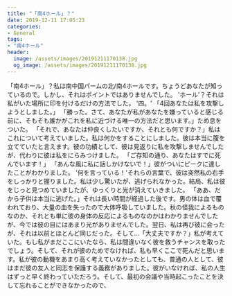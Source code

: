 ```yaml
---
title: "「南4ホール」？"
date: 2019-12-11 17:05:23
categories:
- General
tags:
- "南4ホール"
header:
  image: /assets/images/20191211170138.jpg
  og_image: /assets/images/20191211170138.jpg
---
```


「南4ホール」？私は南中国パームの北/南4ホールです。ちょうどあなたが知っているので。しかし、それはポイントではありませんでした。 &#39;ホール&#39;？それは私がいた場所に印を付けるだけの方法でした。 &#39;四。&#39; 「4回あなたは私を攻撃しようとしました。」 「勝った。さて、あなたが私があなたを嫌っていると感じる前に、そもそも誰かがこれを私に近づける唯一の方法だと思います。」ため息をついた。 「それで、あなたは仲良くしたいですか、それとも何ですか？」私はこれについて考えていました。私は何かをすることにしました。彼は本当に腹を立てていたと言えます。彼の功績として、彼は見返りに私を攻撃しませんでしたが、代わりに彼は私をにらみつけました。 「ご存知の通り、あなたはすでに死んでいます！」 「あんな風に私に話しかけないで！」彼がついにピークに達したことがわかりました。 &#39;何を言っている！&#39;それらの言葉で、彼は突然私の右手をしっかりと握りました。私は少し驚いたが、逃げられなかった。結局、私は彼をじっと見つめていましたが、ゆっくりと光が消えていきました。 「ああ、だから子供は本当に逃げた。」それは長い時間が経過した後です。男の体は血で覆われており、大量の血を失ったので大体呼吸していました。秋の怪我によるものなのか、それとも単に彼の身体の反応によるものなのかはわかりませんでしたが、今では彼の目にはあまり光がありませんでした。翌日、私は再び彼に会ったが、それは以前とほとんど同じだった。そして…「大丈夫ですか？」私が考えていた。もし私がまだここにいたなら、私は間違いなく彼を救うチャンスを取ったでしょう。そして、それが彼のためでなければ、私も早くここで死んだと思います。私が彼の動機をあまり高く考えていなかったとしても、普通の人として、彼はまだ彼の友人と同志を保護する義務がありました。彼がいなければ、私の人生はずっと早く終わっていただろう。そして、最初の会議や当時起こったことを決して忘れることができなかったので、
